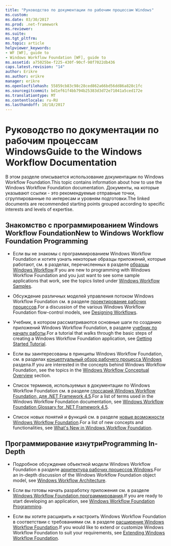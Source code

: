 ```yaml
---
title: "Руководство по документации по рабочим процессам Windows"
ms.custom: 
ms.date: 03/30/2017
ms.prod: .net-framework
ms.reviewer: 
ms.suite: 
ms.tgt_pltfrm: 
ms.topic: article
helpviewer_keywords:
- WF [WF], guide to
- Windows Workflow Foundation [WF], guide to
ms.assetid: a75025be-f225-430f-90cf-98f7022db436
caps.latest.revision: "14"
author: Erikre
ms.author: erikre
manager: erikre
ms.openlocfilehash: 55859cb83c98c28ced862a66bd56dd86a828c1fc
ms.sourcegitcommit: bd1ef61f4bb794b25383d3d72e71041a5ced172e
ms.translationtype: MT
ms.contentlocale: ru-RU
ms.lasthandoff: 10/18/2017
---
```

# <a name="guide-to-the-windows-workflow-documentation"></a><span data-ttu-id="68360-102">Руководство по документации по рабочим процессам Windows</span><span class="sxs-lookup"><span data-stu-id="68360-102">Guide to the Windows Workflow Documentation</span></span>
<span data-ttu-id="68360-103">В этом разделе описывается использование документации по Windows Workflow Foundation.</span><span class="sxs-lookup"><span data-stu-id="68360-103">This topic contains information about how to use the Windows Workflow Foundation documentation.</span></span> <span data-ttu-id="68360-104">Документы, на которые указывают ссылки - это рекомендуемые отправные точки, сгруппированные по интересам и уровням подготовки.</span><span class="sxs-lookup"><span data-stu-id="68360-104">The linked documents are recommended starting points grouped according to specific interests and levels of expertise.</span></span>  
  
## <a name="new-to-windows-workflow-foundation-programming"></a><span data-ttu-id="68360-105">Знакомство с программированием Windows Workflow Foundation</span><span class="sxs-lookup"><span data-stu-id="68360-105">New to Windows Workflow Foundation Programming</span></span>  
  
-   <span data-ttu-id="68360-106">Если вы не знакомы с программированием Windows Workflow Foundation и хотите узнать некоторые образцы приложений, которые работают, см. в разделах, перечисленных в разделе [образцы Windows Workflow](../../../docs/framework/windows-workflow-foundation/samples/index.md).</span><span class="sxs-lookup"><span data-stu-id="68360-106">If you are new to programming with Windows Workflow Foundation and you just want to see some sample applications that work, see the topics listed under [Windows Workflow Samples](../../../docs/framework/windows-workflow-foundation/samples/index.md).</span></span>  
  
-   <span data-ttu-id="68360-107">Обсуждение различных моделей управления потоком Windows Workflow Foundation см. в разделе [проектирование рабочих процессов](../../../docs/framework/windows-workflow-foundation/designing-workflows.md).</span><span class="sxs-lookup"><span data-stu-id="68360-107">For a discussion of the various Windows Workflow Foundation flow-control models, see [Designing Workflows](../../../docs/framework/windows-workflow-foundation/designing-workflows.md).</span></span>  
  
-   <span data-ttu-id="68360-108">Учебник, в котором рассматриваются основные шаги по созданию приложений Windows Workflow Foundation, в разделе [учебник по началу работы](../../../docs/framework/windows-workflow-foundation/getting-started-tutorial.md).</span><span class="sxs-lookup"><span data-stu-id="68360-108">For a tutorial that walks through the basic steps of creating a Windows Workflow Foundation application, see [Getting Started Tutorial](../../../docs/framework/windows-workflow-foundation/getting-started-tutorial.md).</span></span>  
  
-   <span data-ttu-id="68360-109">Если вы заинтересованы в принципы Windows Workflow Foundation, см. в разделах [концептуальный обзор рабочего процесса Windows](../../../docs/framework/windows-workflow-foundation/conceptual-overview.md) раздела.</span><span class="sxs-lookup"><span data-stu-id="68360-109">If you are interested in the concepts behind Windows Workflow Foundation, see the topics in the [Windows Workflow Conceptual Overview](../../../docs/framework/windows-workflow-foundation/conceptual-overview.md) section.</span></span>  
  
-   <span data-ttu-id="68360-110">Список терминов, используемых в документации по Windows Workflow Foundation см. в разделе [глоссарий Windows Workflow Foundation, для .NET Framework 4.5](../../../docs/framework/windows-workflow-foundation/glossary.md).</span><span class="sxs-lookup"><span data-stu-id="68360-110">For a list of terms used in the Windows Workflow Foundation documentation, see [Windows Workflow Foundation Glossary for .NET Framework 4.5](../../../docs/framework/windows-workflow-foundation/glossary.md).</span></span>  
  
-   <span data-ttu-id="68360-111">Список новых понятий и функций см. в разделе [новые возможности Windows Workflow Foundation](../../../docs/framework/windows-workflow-foundation/whats-new.md).</span><span class="sxs-lookup"><span data-stu-id="68360-111">For a list of new concepts and functionalities, see [What's New in Windows Workflow Foundation](../../../docs/framework/windows-workflow-foundation/whats-new.md).</span></span>  
  
## <a name="programming-in-depth"></a><span data-ttu-id="68360-112">Программирование изнутри</span><span class="sxs-lookup"><span data-stu-id="68360-112">Programming In-Depth</span></span>  
  
-   <span data-ttu-id="68360-113">Подробное обсуждение объектной модели Windows Workflow Foundation в разделе [архитектура рабочих процессов Windows](../../../docs/framework/windows-workflow-foundation/architecture.md).</span><span class="sxs-lookup"><span data-stu-id="68360-113">For an in-depth discussion of the Windows Workflow Foundation object model, see [Windows Workflow Architecture](../../../docs/framework/windows-workflow-foundation/architecture.md).</span></span>  
  
-   <span data-ttu-id="68360-114">Если вы готовы начать разработку приложения см. в разделе [Windows Workflow Foundation программирования](../../../docs/framework/windows-workflow-foundation/programming.md).</span><span class="sxs-lookup"><span data-stu-id="68360-114">If you are ready to start developing an application, see [Windows Workflow Foundation Programming](../../../docs/framework/windows-workflow-foundation/programming.md).</span></span>  
  
-   <span data-ttu-id="68360-115">Если вы хотите расширить и настроить Windows Workflow Foundation в соответствии с требованиями см. в разделе [расширение Windows Workflow Foundation](../../../docs/framework/windows-workflow-foundation/extend.md).</span><span class="sxs-lookup"><span data-stu-id="68360-115">If you would like to extend or customize Windows Workflow Foundation to suit your requirements, see [Extending Windows Workflow Foundation](../../../docs/framework/windows-workflow-foundation/extend.md).</span></span>
